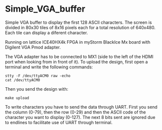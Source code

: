 # Simple_VGA_buffer

Simple VGA buffer to display the first 128 ASCII characters. The screen is divided in 80x30 tiles of 8x16 pixels each for a total resolution of 640x480. Each tile can display a diferent character.

Running on lattice ICE40HX4k FPGA in myStorm BlackIce Mx board with Digilent VGA Pmod adapter.

The VGA adapter has to be connected to MX1 (side to the left of the HDMI port when looking from in front of it). To upload the design, first open a terminal and write the following commands:
```
stty -F /dev/ttyACM0 raw -echo
cat /dev/ttyACM0
```
Then you send the design with:
```
make upload
```
To write characters you have to send the data through UART. First you send the column (0-79), then the row (0-29) and then the ASCII code of the character you want to display (0-127). The next 8 bits sent are ignored due to endlines to facilitate use of UART through terminal. 

